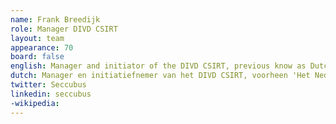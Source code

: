 ```yaml
---
name: Frank Breedijk
role: Manager DIVD CSIRT
layout: team
appearance: 70
board: false
english: Manager and initiator of the DIVD CSIRT, previous know as Dutch Security Hotline. In daily live he is the CISO of Schuberg Philis
dutch: Manager en initiatiefnemer van het DIVD CSIRT, voorheen 'Het Nederlandse Security Meldpunt'. In het dagelijks leven ook de CISO van Schuberg Philis
twitter: Seccubus
linkedin: seccubus
-wikipedia:
---
```

